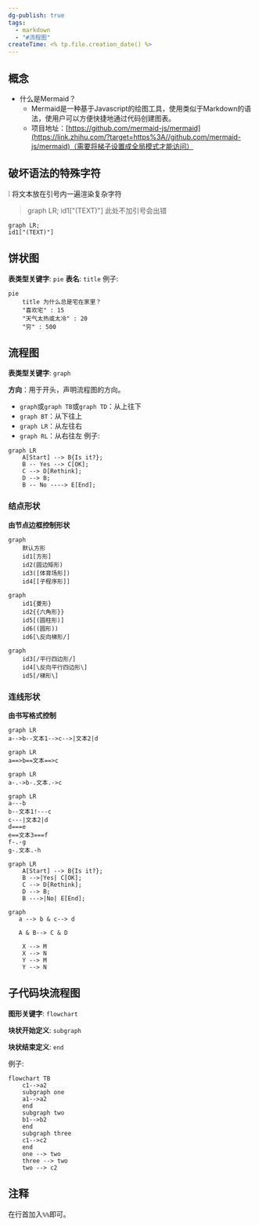 ```yaml
---
dg-publish: true
tags:
  - markdown
  - "#流程图"
createTime: <% tp.file.creation_date() %>
---
```

## 概念

-   什么是Mermaid？
	- Mermaid是一种基于Javascript的绘图工具，使用类似于Markdown的语法，使用户可以方便快捷地通过代码创建图表。
	- 项目地址：[https://github.com/mermaid-js/mermaid](https://link.zhihu.com/?target=https%3A//github.com/mermaid-js/mermaid)（需要将梯子设置成全局模式才能访问）

## 破坏语法的特殊字符

❕ 将文本放在引号内一遍渲染复杂字符
> graph LR;
> id1["(TEXT)"]
> 此处不加引号会出错
```mermaid
graph LR;
id1["(TEXT)"]
```
## 饼状图

**表类型关键字**: `pie`
**表名**:  `title`
例子:
```mermaid
pie
    title 为什么总是宅在家里？
    "喜欢宅" : 15
    "天气太热或太冷" : 20
    "穷" : 500
```
## 流程图

**表类型关键字**: `graph`

**方向**：用于开头，声明流程图的方向。
-   `graph`或`graph TB`或`graph TD`：从上往下
-   `graph BT`：从下往上
-   `graph LR`：从左往右
-   `graph RL`：从右往左
例子:
```mermaid
graph LR
    A[Start] --> B{Is it?};
    B -- Yes --> C[OK];
    C --> D[Rethink];
    D --> B;
    B -- No ----> E[End];
```


### 结点形状

**由节点边框控制形状**

```mermaid
graph
    默认方形
    id1[方形]
    id2(圆边矩形)
    id3([体育场形])
    id4[[子程序形]]
```

```mermaid
graph
	id1{菱形}
	id2{{六角形}}
    id5[(圆柱形)]
    id6((圆形))
	id6[\反向梯形/]
```

```mermaid
graph
	id3[/平行四边形/]
	id4[\反向平行四边形\]
	id5[/梯形\]
```

### 连线形状

**由书写格式控制**

```mermaid
graph LR
a-->b--文本1-->c-->|文本2|d
```
```mermaid
graph LR
a==>b==文本==>c
```
```mermaid
graph LR
a-.->b-.文本.->c
```
```mermaid
graph LR
a---b
b--文本1!---c
c---|文本2|d
d===e
e==文本3===f
f-.-g
g-.文本.-h
```
```mermaid
graph LR
    A[Start] --> B{Is it?};
    B -->|Yes| C[OK];
    C --> D[Rethink];
    D --> B;
    B --->|No| E[End];
```
```mermaid
graph 
   a --> b & c--> d
   
   A & B--> C & D
   
    X --> M
    X --> N
    Y --> M
    Y --> N
```

## 子代码块流程图

**图形关键字**: `flowchart `

**块状开始定义**: `subgraph `

**块状结束定义**: `end`

例子:
```mermaid
flowchart TB
    c1-->a2
    subgraph one
    a1-->a2
    end
    subgraph two
    b1-->b2
    end
    subgraph three
    c1-->c2
    end
    one --> two
    three --> two
    two --> c2
```

## 注释

在行首加入`%%`即可。